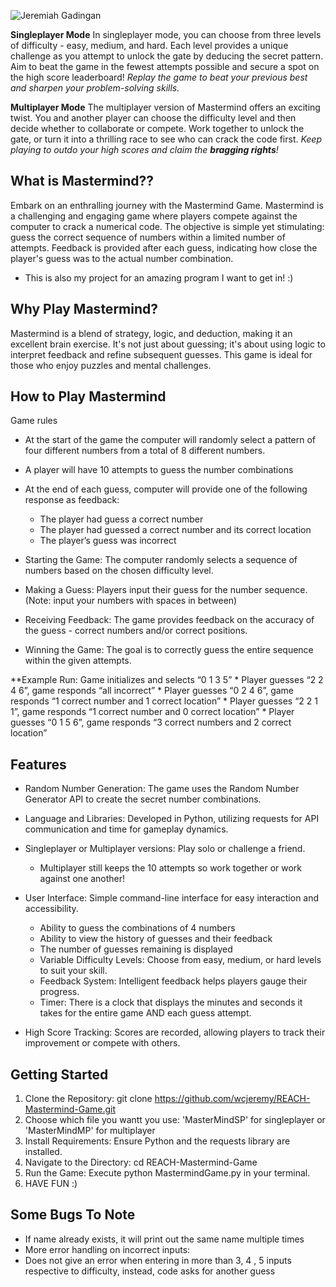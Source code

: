 ![Jeremiah Gadingan](https://github.com/wcjeremy/REACH-Mastermind-Game/assets/116251775/4b029c04-4792-4272-a575-68d559ad0ecd)

**Singleplayer Mode**
In singleplayer mode, you can choose from three levels of difficulty - easy, medium, and hard. Each level provides a unique challenge as you attempt to unlock the gate by deducing the secret pattern. Aim to beat the game in the fewest attempts possible and secure a spot on the high score leaderboard! *Replay the game to beat your previous best and sharpen your problem-solving skills.*

**Multiplayer Mode**
The multiplayer version of Mastermind offers an exciting twist. You and another player can choose the difficulty level and then decide whether to collaborate or compete. Work together to unlock the gate, or turn it into a thrilling race to see who can crack the code first. *Keep playing to outdo your high scores and claim the **bragging rights**!*

## What is Mastermind??
 
Embark on an enthralling journey with the Mastermind Game. Mastermind is a challenging and engaging game where players compete against the computer to crack a numerical code. The objective is simple yet stimulating: guess the correct sequence of numbers within a limited number of attempts. Feedback is provided after each guess, indicating how close the player's guess was to the actual number combination. 
* This is also my project for an amazing program I want to get in! :)

## Why Play Mastermind?

Mastermind is a blend of strategy, logic, and deduction, making it an excellent brain exercise. It's not just about guessing; it's about using logic to interpret feedback and refine subsequent guesses. This game is ideal for those who enjoy puzzles and mental challenges.

## How to Play Mastermind 

Game rules

*	At the start of the game the computer will randomly select a pattern of four different numbers from a total of 8 different numbers.
*	A player will have 10 attempts to guess the number combinations
*	At the end of each guess, computer will provide one of the following response as feedback:
     *	The player had guess a correct number
     *	The player had guessed a correct number and its correct location
     *	The player’s guess was incorrect

* Starting the Game: The computer randomly selects a sequence of numbers based on the chosen difficulty level.
* Making a Guess: Players input their guess for the number sequence. (Note: input your numbers with spaces in between)
* Receiving Feedback: The game provides feedback on the accuracy of the guess - correct numbers and/or correct positions.
* Winning the Game: The goal is to correctly guess the entire sequence within the given attempts.

**Example Run:
Game initializes and selects “0 1 3 5”
    * Player guesses “2 2 4 6”, game responds “all incorrect”
    * Player guesses “0 2 4 6”, game responds “1 correct number and 1 correct location”
    * Player guesses “2 2 1 1”, game responds “1 correct number and 0 correct location”
    * Player guesses “0 1 5 6”, game responds “3 correct numbers and 2 correct location”


## Features

* Random Number Generation: The game uses the Random Number Generator API to create the secret number combinations.
* Language and Libraries: Developed in Python, utilizing requests for API communication and time for gameplay dynamics.
* Singleplayer or Multiplayer versions: Play solo or challenge a friend.
    * Multiplayer still keeps the 10 attempts so work together or work against one another! 
* User Interface: Simple command-line interface for easy interaction and accessibility.
    * Ability to guess the combinations of 4 numbers
    * Ability to view the history of guesses and their feedback
    * The number of guesses remaining is displayed
    * Variable Difficulty Levels: Choose from easy, medium, or hard levels to suit your skill.
    * Feedback System: Intelligent feedback helps players gauge their progress.
    * Timer: There is a clock that displays the minutes and seconds it takes for the entire game AND each guess attempt.



* High Score Tracking: Scores are recorded, allowing players to track their improvement or compete with others.

## Getting Started

1. Clone the Repository: git clone https://github.com/wcjeremy/REACH-Mastermind-Game.git
2. Choose which file you wantt you use: 'MasterMindSP' for singleplayer or 'MasterMindMP' for multiplayer
3. Install Requirements: Ensure Python and the requests library are installed.
4. Navigate to the Directory: cd REACH-Mastermind-Game
5. Run the Game: Execute python MastermindGame.py in your terminal.
6. HAVE FUN :)


## Some Bugs To Note 

* If name already exists, it will print out the same name multiple times
* More error handling on incorrect inputs:
* Does not give an error when entering in more than 3, 4 , 5  inputs respective to difficulty, instead, code asks for another guess

